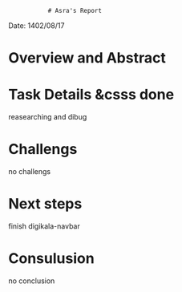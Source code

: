                # Asra's Report
 Date:
1402/08/17
 # Overview and Abstract


 # Task Details &csss done
reasearching and dibug


 # Challengs 
no challengs

 # Next steps
 finish digikala-navbar
 

 # Consulusion 
 no conclusion
